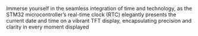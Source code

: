Immerse yourself in the seamless integration of time and technology, as the STM32 microcontroller’s real-time clock (RTC) elegantly presents the current date and time on a vibrant TFT display, encapsulating precision and clarity in every moment displayed
 
